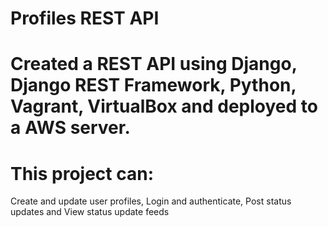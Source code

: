 # Profiles REST API

# Created a REST API using Django, Django REST Framework, Python, Vagrant, VirtualBox and deployed to a AWS server.

# This project can:
  Create and update user profiles, 
  Login and authenticate, 
  Post status updates and 
  View status update feeds
